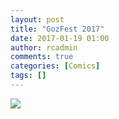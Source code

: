 ```yaml
---
layout: post
title: "GozFest 2017"
date: 2017-01-19 01:00
author: rcadmin
comments: true
categories: [Comics]
tags: []
---
```

<a href="../comics/2017/01/19"><img src="http://dl.bitsmack.com/comics/20170119.jpg" /></a>
